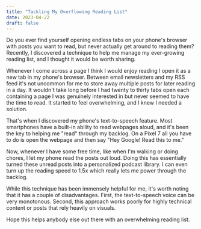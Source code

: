 ```yaml
---
title: "Tackling My Overflowing Reading List"
date: 2023-04-22
draft: false
---
```


Do you ever find yourself opening endless tabs on your phone's browser with posts you want to read, but never actually get around to reading them? Recently, I discovered a technique to help me manage my ever-growing reading list, and I thought it would be worth sharing.

Whenever I come across a page I think I would enjoy reading I open it as a new tab in my phone's browser. Between email newsletters and my RSS feed it's not uncommon for me to store away multiple posts for later reading in a day. It wouldn't take long before I had twenty to thirty tabs open each containing a page I was genuinely interested in but never seemed to have the time to read. It started to feel overwhelming, and I knew I needed a solution.

That's when I discovered my phone's text-to-speech feature. Most smartphones have a built-in ability to read webpages aloud, and it's been the key to helping me "read" through my backlog. On a Pixel 7 all you have to do is open the webpage and then say "Hey Google! Read this to me."

Now, whenever I have some free time, like when I'm walking or doing chores, I let my phone read the posts out loud. Doing this has essentially turned these unread posts into a personalized podcast library. I can even turn up the reading speed to 1.5x which really lets me power through the backlog.

While this technique has been immensely helpful for me, it's worth noting that it has a couple of disadvantages. First, the text-to-speech voice can be very monotonous. Second, this approach works poorly for highly technical content or posts that rely heavily on visuals.

Hope this helps anybody else out there with an overwhelming reading list.
